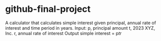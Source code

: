 # github-final-project
A calculator that calculates simple interest given principal, annual rate of interest and time period in years.
Input:
   p, principal amount
   t, 2023 XYZ, Inc.
   r, annual rate of interest
Output
   simple interest = p*t*r
